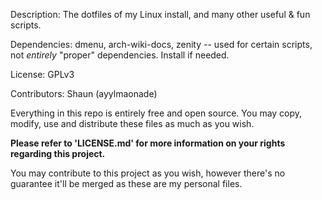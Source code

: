 Description: The dotfiles of my Linux install, and many other useful & fun scripts.

Dependencies: dmenu, arch-wiki-docs, zenity -- used for certain scripts, not _entirely_ "proper" dependencies. Install if needed.

License: GPLv3

Contributors: Shaun (ayylmaonade)

Everything in this repo is entirely free and open source. You may copy, modify, use and distribute these files as much as you wish. 

**Please refer to 'LICENSE.md' for more information on your rights regarding this project.**

You may contribute to this project as you wish, however there's no guarantee it'll be merged as these are my personal files.
